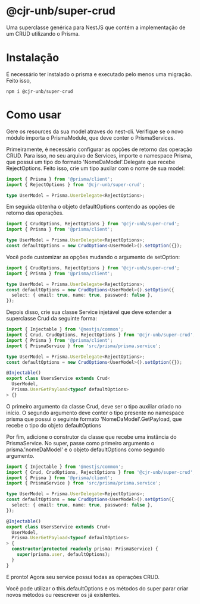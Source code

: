 # @cjr-unb/super-crud
Uma superclasse genérica para NestJS que contém a implementação de um CRUD utilizando o Prisma.

# Instalação
É necessário ter instalado o prisma e executado pelo menos uma migração. Feito isso, 
```
npm i @cjr-unb/super-crud
```
# Como usar
Gere os resources da sua model atraves do nest-cli. Verifique se o novo módulo importa o PrismaModule, que deve conter o PrismaServices.

Primeiramente, é necessário configurar as opções de retorno das operação CRUD. Para isso, no seu arquivo de Services, importe o namespace Prisma, que possui um tipo do formato 'NomeDaModel'.Delegate que recebe RejectOptions. Feito isso, crie um tipo auxilar com o nome de sua model:
```typescript
import { Prisma } from '@prisma/client';
import { RejectOptions } from '@cjr-unb/super-crud';

type UserModel = Prisma.UserDelegate<RejectOptions>;
```
Em seguida obtenha o objeto defaultOptions contendo as opções de retorno das operações.
```typescript
import { CrudOptions, RejectOptions } from '@cjr-unb/super-crud';
import { Prisma } from '@prisma/client';

type UserModel = Prisma.UserDelegate<RejectOptions>;
const defaultOptions = new CrudOptions<UserModel>().setOption({});
```
Você pode customizar as opções mudando o argumento de setOption: 
```typescript
import { CrudOptions, RejectOptions } from '@cjr-unb/super-crud';
import { Prisma } from '@prisma/client';

type UserModel = Prisma.UserDelegate<RejectOptions>;
const defaultOptions = new CrudOptions<UserModel>().setOption({
  select: { email: true, name: true, password: false },
});
```
Depois disso, crie sua classe Service injetável que deve extender a superclasse Crud da seguinte forma:
```typescript
import { Injectable } from '@nestjs/common';
import { Crud, CrudOptions, RejectOptions } from '@cjr-unb/super-crud';
import { Prisma } from '@prisma/client';
import { PrismaService } from 'src/prisma/prisma.service';

type UserModel = Prisma.UserDelegate<RejectOptions>;
const defaultOptions = new CrudOptions<UserModel>().setOption({});

@Injectable()
export class UsersService extends Crud<
  UserModel,
  Prisma.UserGetPayload<typeof defaultOptions>
> {}
```
O primeiro argumento da classe Crud, deve ser o tipo auxiliar criado no início. O segundo argumento deve conter o tipo presente no namespace prisma que possui o seguinte formato 'NomeDaModel'.GetPayload, que recebe o tipo do objeto defaultOptions

Por fim, adicione o construtor da classe que recebe uma instância do PrismaService. No super, passe como primeiro argumento o prisma.'nomeDaModel' e o objeto defaultOptions como segundo argumento.
```typescript
import { Injectable } from '@nestjs/common';
import { Crud, CrudOptions, RejectOptions } from '@cjr-unb/super-crud';
import { Prisma } from '@prisma/client';
import { PrismaService } from 'src/prisma/prisma.service';

type UserModel = Prisma.UserDelegate<RejectOptions>;
const defaultOptions = new CrudOptions<UserModel>().setOption({
  select: { email: true, name: true, password: false },
});

@Injectable()
export class UsersService extends Crud<
  UserModel,
  Prisma.UserGetPayload<typeof defaultOptions>
> {
  constructor(protected readonly prisma: PrismaService) {
    super(prisma.user, defaultOptions);
  }
}

```
E pronto! Agora seu service possui todas as operações CRUD.

Você pode utilizar o this.defaultOptions e  os métodos do super parar criar novos métodos ou reescrever os já existentes. 
# 